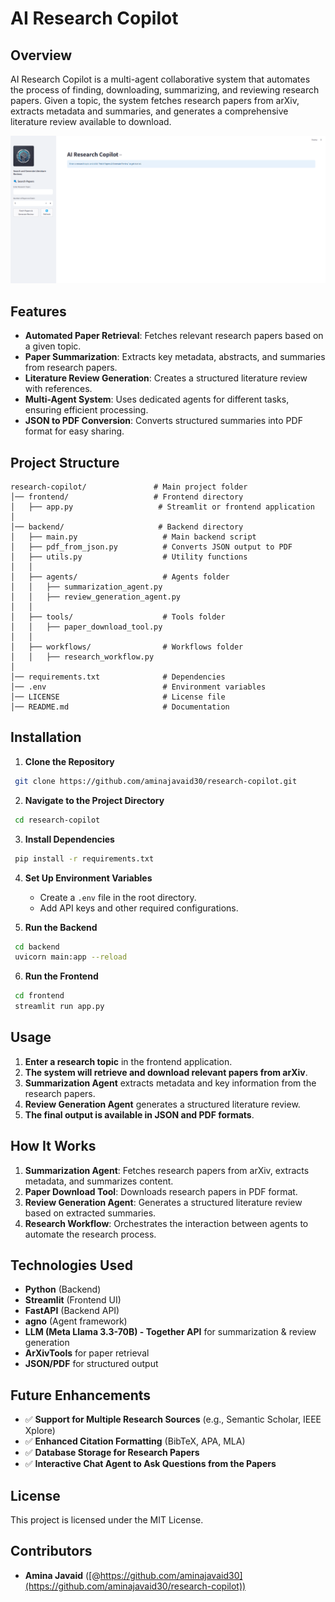 # AI Research Copilot

## Overview
AI Research Copilot is a multi-agent collaborative system that automates the process of finding, downloading, summarizing, and reviewing research papers. Given a topic, the system fetches research papers from arXiv, extracts metadata and summaries, and generates a comprehensive literature review available to download.

<img src="images/research_copilot.png">

## Features
- **Automated Paper Retrieval**: Fetches relevant research papers based on a given topic.
- **Paper Summarization**: Extracts key metadata, abstracts, and summaries from research papers.
- **Literature Review Generation**: Creates a structured literature review with references.
- **Multi-Agent System**: Uses dedicated agents for different tasks, ensuring efficient processing.
- **JSON to PDF Conversion**: Converts structured summaries into PDF format for easy sharing.

## Project Structure

```
research-copilot/               # Main project folder
│── frontend/                   # Frontend directory
│   ├── app.py                   # Streamlit or frontend application
│
│── backend/                     # Backend directory
│   ├── main.py                   # Main backend script
│   ├── pdf_from_json.py          # Converts JSON output to PDF
│   ├── utils.py                  # Utility functions
│   │
│   ├── agents/                   # Agents folder
│   │   ├── summarization_agent.py
│   │   ├── review_generation_agent.py
│   │
│   ├── tools/                    # Tools folder
│   │   ├── paper_download_tool.py
│   │
│   ├── workflows/                # Workflows folder
│   │   ├── research_workflow.py
│
│── requirements.txt              # Dependencies
│── .env                          # Environment variables
│── LICENSE                       # License file
│── README.md                     # Documentation
```

## Installation

1. **Clone the Repository**
```sh
 git clone https://github.com/aminajavaid30/research-copilot.git
```

2. **Navigate to the Project Directory**
```sh
 cd research-copilot
```

3. **Install Dependencies**
```sh
 pip install -r requirements.txt
```

4. **Set Up Environment Variables**
   - Create a `.env` file in the root directory.
   - Add API keys and other required configurations.

5. **Run the Backend**
```sh
 cd backend
 uvicorn main:app --reload 
```

6. **Run the Frontend**
```sh
 cd frontend
 streamlit run app.py
```

## Usage
1. **Enter a research topic** in the frontend application.
2. **The system will retrieve and download relevant papers from arXiv**.
3. **Summarization Agent** extracts metadata and key information from the research papers.
4. **Review Generation Agent** generates a structured literature review.
5. **The final output is available in JSON and PDF formats**.

## How It Works
1. **Summarization Agent**: Fetches research papers from arXiv, extracts metadata, and summarizes content.
2. **Paper Download Tool**: Downloads research papers in PDF format.
3. **Review Generation Agent**: Generates a structured literature review based on extracted summaries.
4. **Research Workflow**: Orchestrates the interaction between agents to automate the research process.

## Technologies Used
- **Python** (Backend)
- **Streamlit** (Frontend UI)
- **FastAPI** (Backend API)
- **agno** (Agent framework)
- **LLM (Meta Llama 3.3-70B) - Together API** for summarization & review generation
- **ArXivTools** for paper retrieval
- **JSON/PDF** for structured output

## Future Enhancements
- ✅ **Support for Multiple Research Sources** (e.g., Semantic Scholar, IEEE Xplore)
- ✅ **Enhanced Citation Formatting** (BibTeX, APA, MLA)
- ✅ **Database Storage for Research Papers**
- ✅ **Interactive Chat Agent to Ask Questions from the Papers**

## License
This project is licensed under the MIT License.

## Contributors
- **Amina Javaid** ([@https://github.com/aminajavaid30](https://github.com/aminajavaid30/research-copilot))
